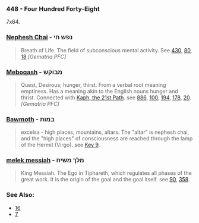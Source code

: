 ### 448 - Four Hundred Forty-Eight
7x64.

### [Nephesh Chai](/keys/NPSh.ChI) - נפש חי
> Breath of Life. The field of subconscious mental activity. See [430](430), [80](80), [18](18) *[Gematria PFC]*

### [Meboqash](/keys/MBVQSh) - מבוקש
> Quest, Desirous; hunger, thirst. From a verbal root meaning emptiness. Has a meaning akin to the English nouns hunger and thrist. Connected with [Kaph, the 21st Path](21). see [886](886), [100](100), [194](194), [178](178), [20](20). *[Gematria PFC]*

### [Bawmoth](/keys/BMVTh) - במות
> excelsa - high places, mountains, altars. The "altar" is nephesh chai, and the "high places" of consciousness are reached through the lamp of the Hermit (Virgo). see [Key 9](9).


### [melek messiah](/keys/MLK.MShICh) - מלך משיח
> King Messiah. The Ego in Tiphareth, which regulates all phases of the great work. It is the origin of the goal and the goal itself. see [90](90), [358](358).

### See Also:

- [16](16)
- [7](7)